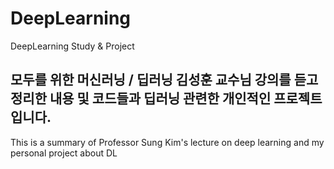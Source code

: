 # DeepLearning
DeepLearning Study &amp; Project

모두를 위한 머신러닝 / 딥러닝 김성훈 교수님 강의를 듣고 정리한 내용 및 코드들과 딥러닝 관련한 개인적인 프로젝트입니다.
---
This is a summary of Professor Sung Kim's lecture on deep learning and my personal project about DL
